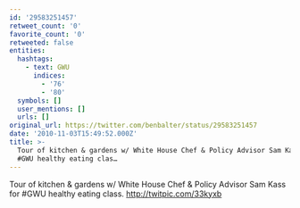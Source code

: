 ```yaml
---
id: '29583251457'
retweet_count: '0'
favorite_count: '0'
retweeted: false
entities:
  hashtags:
    - text: GWU
      indices:
        - '76'
        - '80'
  symbols: []
  user_mentions: []
  urls: []
original_url: https://twitter.com/benbalter/status/29583251457
date: '2010-11-03T15:49:52.000Z'
title: >-
  Tour of kitchen & gardens w/ White House Chef & Policy Advisor Sam Kass for
  #GWU healthy eating clas…
---
```


Tour of kitchen & gardens w/ White House Chef & Policy Advisor Sam Kass for #GWU healthy eating class.  http://twitpic.com/33kyxb